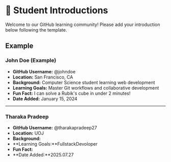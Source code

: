 # 👋 Student Introductions

Welcome to our GitHub learning community! Please add your introduction below following the template.

## Example

### John Doe (Example)
- **GitHub Username:** @johndoe
- **Location:** San Francisco, CA
- **Background:** Computer Science student learning web development
- **Learning Goals:** Master Git workflows and collaborative development
- **Fun Fact:** I can solve a Rubik's cube in under 2 minutes!
- **Date Added:** January 15, 2024

---

<!-- Add your introduction below this line -->

### Tharaka Pradeep
- **GitHub Username:** @tharakapradeep27
- **Location:** UOJ
- **Background:** 
- **Learning Goals:**FullstackDevoloper 
- **Fun Fact:** 
- **Date Added:**2025.07.27


